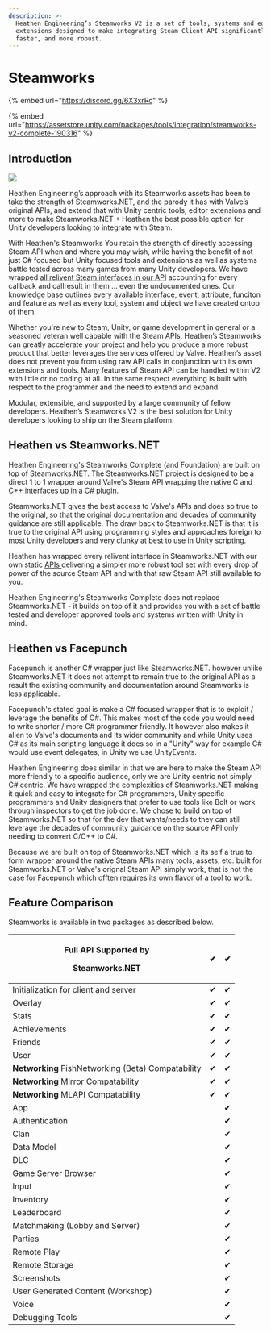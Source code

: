 ```yaml
---
description: >-
  Heathen Engineering’s Steamworks V2 is a set of tools, systems and editor
  extensions designed to make integrating Steam Client API significantly easier,
  faster, and more robust.
---
```


# Steamworks

{% embed url="https://discord.gg/6X3xrRc" %}

{% embed url="https://assetstore.unity.com/packages/tools/integration/steamworks-v2-complete-190316" %}

## Introduction

![](../../.gitbook/assets/SocialImage\_NoMarking.jpg)

Heathen Engineering’s approach with its Steamworks assets has been to take the strength of Steamworks.NET, and the parody it has with Valve’s original APIs, and extend that with Unity centric tools, editor extensions and more to make Steamworks.NET + Heathen the best possible option for Unity developers looking to integrate with Steam.&#x20;

With Heathen's Steamworks You retain the strength of directly accessing Steam API when and where you may wish, while having the benefit of not just C# focused but Unity focused tools and extensions as well as systems battle tested across many games from many Unity developers. We have wrapped [all relivent Steam interfaces in our API](api/) accounting for every callback and callresult in them ... even the undocumented ones. Our knowledge base outlines every available interface, event, attribute, funciton and feature as well as every tool, system and object we have created ontop of them.

Whether you're new to Steam, Unity, or game development in general or a seasoned veteran well capable with the Steam APIs, Heathen’s Steamworks can greatly accelerate your project and help you produce a more robust product that better leverages the services offered by Valve. Heathen’s asset does not prevent you from using raw API calls in conjunction with its own extensions and tools. Many features of Steam API can be handled within V2 with little or no coding at all. In the same respect everything is built with respect to the programmer and the need to extend and expand.&#x20;

Modular, extensible, and supported by a large community of fellow developers. Heathen’s Steamworks V2 is the best solution for Unity developers looking to ship on the Steam platform.

## Heathen vs Steamworks.NET

Heathen Engineering's Steamworks Complete (and Foundation) are built on top of Steamworks.NET. The Steamworks.NET project is designed to be a direct 1 to 1 wrapper around Valve's Steam API wrapping the native C and C++ interfaces up in a C# plugin.

Steamworks.NET gives the best access to Valve's APIs and does so true to the original, so that the original documentation and decades of community guidance are still applicable. The draw back to Steamworks.NET is that it is true to the original API using programming styles and approaches foreign to most Unity developers and very clunky at best to use in Unity scripting.

Heathen has wrapped every relivent interface in Steamworks.NET with our own static [APIs ](api/)delivering a simpler more robust tool set with every drop of power of the source Steam API and with that raw Steam API still available to you.

Heathen Engineering's Steamworks Complete does not replace Steamworks.NET - it builds on top of it and provides you with a set of battle tested and developer approved tools and systems written with Unity in mind.&#x20;

## Heathen vs Facepunch

Facepunch is another C# wrapper just like Steamworks.NET. however unlike Steamworks.NET it does not attempt to remain true to the original API as a result the existing community and documentation around Steamworks is less applicable. &#x20;

Facepunch's stated goal is make a C# focused wrapper that is to exploit / leverage the benefits of C#. This makes most of the code you would need to write shorter / more C# programmer friendly. It however also makes it alien to Valve's documents and its wider community and while Unity uses C# as its main scripting language it does so in a "Unity" way for example C# would use event delegates, in Unity we use UnityEvents.

Heathen Engineering does similar in that we are here to make the Steam API more friendly to a specific audience, only we are Unity centric not simply C# centric. We have wrapped the complexities of Steamworks.NET making it quick and easy to integrate for C# programmers, Unity specific programmers and Unity designers that prefer to use tools like Bolt or work through inspectors to get the job done. We chose to build on top of Steamworks.NET so that for the dev that wants/needs to they can still leverage the decades of community guidance on the source API only needing to convert C/C++ to C#.

Because we are built on top of Steamworks.NET which is its self a true to form wrapper around the native Steam APIs many tools, assets, etc. built for Steamworks.NET or Valve's orignal Steam API simply work, that is not the case for Facepunch which offten requires its own flavor of a tool to work.

## Feature Comparison

Steamworks is available in two packages as described below.

| <p>Full API Supported by</p><p>Steamworks.NET</p>   | ✔ | ✔ |
| --------------------------------------------------- | - | - |
| Initialization for client and server                | ✔ | ✔ |
| Overlay                                             | ✔ | ✔ |
| Stats                                               | ✔ | ✔ |
| Achievements                                        | ✔ | ✔ |
| Friends                                             | ✔ | ✔ |
| User                                                | ✔ | ✔ |
| **Networking** FishNetworking (Beta) Compatability  | ✔ | ✔ |
| **Networking** Mirror Compatability                 | ✔ | ✔ |
| **Networking** MLAPI Compatability                  | ✔ | ✔ |
| App                                                 |   | ✔ |
| Authentication                                      |   | ✔ |
| Clan                                                |   | ✔ |
| Data Model                                          |   | ✔ |
| DLC                                                 |   | ✔ |
| Game Server Browser                                 |   | ✔ |
| Input                                               |   | ✔ |
| Inventory                                           |   | ✔ |
| Leaderboard                                         |   | ✔ |
| Matchmaking (Lobby and Server)                      |   | ✔ |
| Parties                                             |   | ✔ |
| Remote Play                                         |   | ✔ |
| Remote Storage                                      |   | ✔ |
| Screenshots                                         |   | ✔ |
| User Generated Content (Workshop)                   |   | ✔ |
| Voice                                               |   | ✔ |
| Debugging Tools                                     |   | ✔ |
